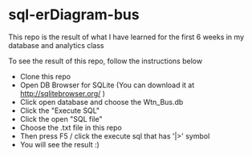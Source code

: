 # sql-erDiagram-bus
This repo is the result of what I have learned for the first 6 weeks in my database and analytics class

To see the result of this repo, follow the instructions below 

- Clone this repo 
- Open DB Browser for SQLite (You can download it at http://sqlitebrowser.org/ )
- Click open database and choose the Wtn_Bus.db 
- Click the "Execute SQL" 
- Click the open "SQL file" 
- Choose the .txt file in this repo 
- Then press F5 / click the execute sql that has '|>' symbol
- You will see the result :) 
